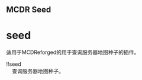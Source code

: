 ## MCDR Seed
# seed
适用于MCDReforged的用于查询服务器地图种子的插件。

!!seed</br>
&nbsp;&nbsp;&nbsp;&nbsp;查询服务器地图种子。</br>
